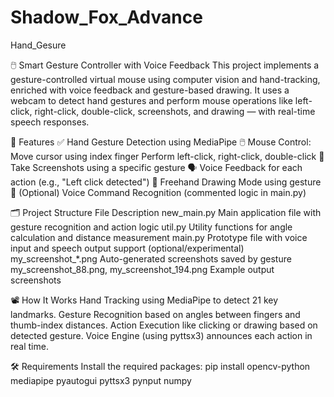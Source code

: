 # Shadow_Fox_Advance
Hand_Gesure

🖱️ Smart Gesture Controller with Voice Feedback
This project implements a gesture-controlled virtual mouse using computer vision and hand-tracking, enriched with voice feedback and gesture-based drawing. It uses a webcam to detect hand gestures and perform mouse operations like left-click, right-click, double-click, screenshots, and drawing — with real-time speech responses.

📌 Features
✅ Hand Gesture Detection using MediaPipe
🖱️ Mouse Control:
Move cursor using index finger
Perform left-click, right-click, double-click
📸 Take Screenshots using a specific gesture
🗣️ Voice Feedback for each action (e.g., "Left click detected")
🎨 Freehand Drawing Mode using gesture
🎤 (Optional) Voice Command Recognition (commented logic in main.py)

🗂️ Project Structure
File	Description
new_main.py	Main application file with gesture recognition and action logic
util.py	Utility functions for angle calculation and distance measurement
main.py	Prototype file with voice input and speech output support (optional/experimental)
my_screenshot_*.png	Auto-generated screenshots saved by gesture
my_screenshot_88.png, my_screenshot_194.png	Example output screenshots

📽️ How It Works
Hand Tracking using MediaPipe to detect 21 key landmarks.
Gesture Recognition based on angles between fingers and thumb-index distances.
Action Execution like clicking or drawing based on detected gesture.
Voice Engine (using pyttsx3) announces each action in real time.

🛠️ Requirements
Install the required packages:
pip install opencv-python mediapipe pyautogui pyttsx3 pynput numpy

